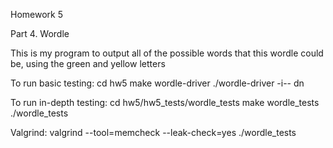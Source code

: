 Homework 5

Part 4. Wordle

This is my program to output all of the possible words that this wordle could be,
using the green and yellow letters

To run basic testing:
cd hw5
make wordle-driver
./wordle-driver -i-- dn

To run in-depth testing:
cd hw5/hw5_tests/wordle_tests
make wordle_tests
./wordle_tests

Valgrind:
valgrind --tool=memcheck --leak-check=yes ./wordle_tests